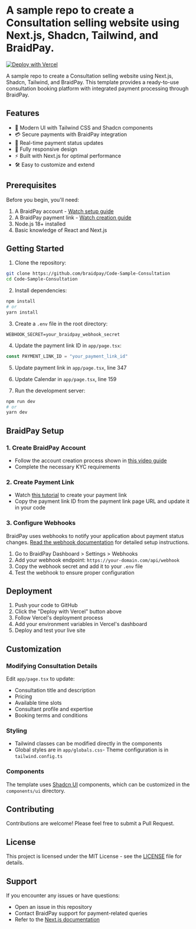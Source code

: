 # A sample repo to create a Consultation selling website using Next.js, Shadcn, Tailwind, and BraidPay.

[![Deploy with Vercel](https://vercel.com/button)](https://vercel.com/new/clone?repository-url=https://github.com/braidpay/Code-Sample-Consultation)

A sample repo to create a Consultation selling website using Next.js, Shadcn, Tailwind, and BraidPay. This template provides a ready-to-use consultation booking platform with integrated payment processing through BraidPay.

## Features

- 🎨 Modern UI with Tailwind CSS and Shadcn components
- 💳 Secure payments with BraidPay integration
- 🔄 Real-time payment status updates
- 📱 Fully responsive design
- ⚡ Built with Next.js for optimal performance
- 🛠️ Easy to customize and extend

## Prerequisites

Before you begin, you'll need:

1. A BraidPay account - [Watch setup guide](https://youtu.be/qGZ4zG4Vt94)
2. A BraidPay payment link - [Watch creation guide](https://youtu.be/kqhYSC8063Y)
3. Node.js 18+ installed
4. Basic knowledge of React and Next.js

## Getting Started

1. Clone the repository:
```bash
git clone https://github.com/braidpay/Code-Sample-Consultation
cd Code-Sample-Consultation
```

2. Install dependencies:
```bash
npm install
# or
yarn install
```

3. Create a `.env` file in the root directory:
```env
WEBHOOK_SECRET=your_braidpay_webhook_secret
```

4. Update the payment link ID in `app/page.tsx`:
```typescript
const PAYMENT_LINK_ID = "your_payment_link_id"
```
5. Update payment link in `app/page.tsx`, line 347

6. Update Calendar in `app/page.tsx`, line 159

5. Run the development server:
```bash
npm run dev
# or
yarn dev
```

## BraidPay Setup

### 1. Create BraidPay Account
- Follow the account creation process shown in [this video guide](https://youtu.be/qGZ4zG4Vt94)
- Complete the necessary KYC requirements

### 2. Create Payment Link
- Watch [this tutorial](https://youtu.be/kqhYSC8063Y) to create your payment link
- Copy the payment link ID from the payment link page URL and update it in your code

### 3. Configure Webhooks
BraidPay uses webhooks to notify your application about payment status changes. [Read the webhook documentation](https://docs.braidpay.com/braidpay/set-up-braidpay/webhooks) for detailed setup instructions.

1. Go to BraidPay Dashboard > Settings > Webhooks
2. Add your webhook endpoint: `https://your-domain.com/api/webhook`
3. Copy the webhook secret and add it to your `.env` file
4. Test the webhook to ensure proper configuration

## Deployment

1. Push your code to GitHub
2. Click the "Deploy with Vercel" button above
3. Follow Vercel's deployment process
4. Add your environment variables in Vercel's dashboard
5. Deploy and test your live site

## Customization

### Modifying Consultation Details
Edit `app/page.tsx` to update:
- Consultation title and description
- Pricing
- Available time slots
- Consultant profile and expertise
- Booking terms and conditions

### Styling
- Tailwind classes can be modified directly in the components
- Global styles are in `app/globals.css`- Theme configuration is in `tailwind.config.ts`

### Components
The template uses [Shadcn UI](https://ui.shadcn.com/) components, which can be customized in the `components/ui` directory.

## Contributing

Contributions are welcome! Please feel free to submit a Pull Request.

## License

This project is licensed under the MIT License - see the [LICENSE](LICENSE) file for details.

## Support

If you encounter any issues or have questions:
- Open an issue in this repository
- Contact BraidPay support for payment-related queries
- Refer to the [Next.js documentation](https://nextjs.org/docs)
